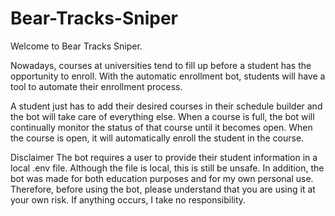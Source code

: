 # Bear-Tracks-Sniper
Welcome to Bear Tracks Sniper. 

Nowadays, courses at universities tend to fill up before a student has the opportunity to enroll. With the automatic enrollment bot, students will have a tool to automate their enrollment process.

A student just has to add their desired courses in their schedule builder and the bot will take care of everything else. When a course is full, the bot will continually monitor the status of that course until it becomes open. When the course is open, it will automatically enroll the student in the course.

Disclaimer
The bot requires a user to provide their student information in a local .env file. Although the file is local, this is still be unsafe. In addition, the bot was made for both education purposes and for my own personal use. Therefore, before using the bot, please understand that you are using it at your own risk. If anything occurs, I take no responsibility.
